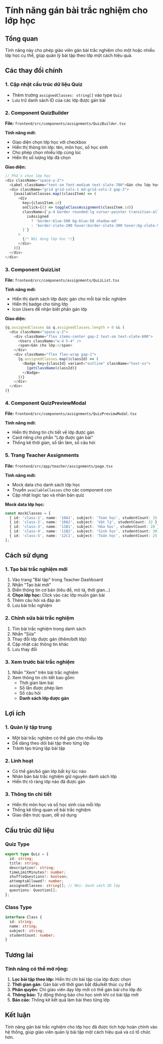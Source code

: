 # Tính năng gán bài trắc nghiệm cho lớp học

## Tổng quan
Tính năng này cho phép giáo viên gán bài trắc nghiệm cho một hoặc nhiều lớp học cụ thể, giúp quản lý bài tập theo lớp một cách hiệu quả.

## Các thay đổi chính

### 1. Cập nhật cấu trúc dữ liệu Quiz
- Thêm trường `assignedClasses: string[]` vào type `Quiz`
- Lưu trữ danh sách ID của các lớp được gán bài

### 2. Component QuizBuilder
**File:** `frontend/src/components/assignments/QuizBuilder.tsx`

**Tính năng mới:**
- Giao diện chọn lớp học với checkbox
- Hiển thị thông tin lớp: tên, môn học, số học sinh
- Cho phép chọn nhiều lớp cùng lúc
- Hiển thị số lượng lớp đã chọn

**Giao diện:**
```typescript
// Phần chọn lớp học
<div className="space-y-2">
  <Label className="text-sm font-medium text-slate-700">Gán cho lớp học</Label>
  <div className="grid grid-cols-1 md:grid-cols-2 gap-3">
    {availableClasses.map((classItem) => (
      <div
        key={classItem.id}
        onClick={() => toggleClassAssignment(classItem.id)}
        className={`p-4 border rounded-lg cursor-pointer transition-all duration-200 ${
          isAssigned
            ? 'border-blue-500 bg-blue-50 shadow-md'
            : 'border-slate-200 hover:border-slate-300 hover:bg-slate-50'
        }`}
      >
        {/* Nội dung lớp học */}
      </div>
    ))}
  </div>
</div>
```

### 3. Component QuizList
**File:** `frontend/src/components/assignments/QuizList.tsx`

**Tính năng mới:**
- Hiển thị danh sách lớp được gán cho mỗi bài trắc nghiệm
- Hiển thị badge cho từng lớp
- Icon Users để nhận biết phần gán lớp

**Giao diện:**
```typescript
{q.assignedClasses && q.assignedClasses.length > 0 && (
  <div className="space-y-2">
    <div className="flex items-center gap-2 text-sm text-slate-600">
      <Users className="w-4 h-4" />
      <span>Gán cho lớp:</span>
    </div>
    <div className="flex flex-wrap gap-1">
      {q.assignedClasses.map((classId) => (
        <Badge key={classId} variant="outline" className="text-xs">
          {getClassName(classId)}
        </Badge>
      ))}
    </div>
  </div>
)}
```

### 4. Component QuizPreviewModal
**File:** `frontend/src/components/assignments/QuizPreviewModal.tsx`

**Tính năng mới:**
- Hiển thị thông tin chi tiết về lớp được gán
- Card riêng cho phần "Lớp được gán bài"
- Thống kê thời gian, số lần làm, số câu hỏi

### 5. Trang Teacher Assignments
**File:** `frontend/src/app/teacher/assignments/page.tsx`

**Tính năng mới:**
- Mock data cho danh sách lớp học
- Truyền `availableClasses` cho các component con
- Cập nhật logic tạo và nhân bản quiz

**Mock data lớp học:**
```typescript
const mockClasses = [
  { id: 'class-1', name: '10A1', subject: 'Toán học', studentCount: 35 },
  { id: 'class-2', name: '10A2', subject: 'Vật lý', studentCount: 32 },
  { id: 'class-3', name: '11B1', subject: 'Hóa học', studentCount: 28 },
  { id: 'class-4', name: '11B2', subject: 'Sinh học', studentCount: 30 },
  { id: 'class-5', name: '12C1', subject: 'Toán học', studentCount: 25 },
];
```

## Cách sử dụng

### 1. Tạo bài trắc nghiệm mới
1. Vào trang "Bài tập" trong Teacher Dashboard
2. Nhấn "Tạo bài mới"
3. Điền thông tin cơ bản (tiêu đề, mô tả, thời gian...)
4. **Chọn lớp học:** Click vào các lớp muốn gán bài
5. Thêm câu hỏi và đáp án
6. Lưu bài trắc nghiệm

### 2. Chỉnh sửa bài trắc nghiệm
1. Tìm bài trắc nghiệm trong danh sách
2. Nhấn "Sửa"
3. Thay đổi lớp được gán (thêm/bớt lớp)
4. Cập nhật các thông tin khác
5. Lưu thay đổi

### 3. Xem trước bài trắc nghiệm
1. Nhấn "Xem" trên bài trắc nghiệm
2. Xem thông tin chi tiết bao gồm:
   - Thời gian làm bài
   - Số lần được phép làm
   - Số câu hỏi
   - **Danh sách lớp được gán**

## Lợi ích

### 1. Quản lý tập trung
- Một bài trắc nghiệm có thể gán cho nhiều lớp
- Dễ dàng theo dõi bài tập theo từng lớp
- Tránh tạo trùng lặp bài tập

### 2. Linh hoạt
- Có thể gán/bỏ gán lớp bất kỳ lúc nào
- Nhân bản bài trắc nghiệm giữ nguyên danh sách lớp
- Hiển thị rõ ràng lớp nào đã được gán

### 3. Thông tin chi tiết
- Hiển thị môn học và số học sinh của mỗi lớp
- Thống kê tổng quan về bài trắc nghiệm
- Giao diện trực quan, dễ sử dụng

## Cấu trúc dữ liệu

### Quiz Type
```typescript
export type Quiz = {
  id: string;
  title: string;
  description?: string;
  timeLimitMinutes?: number;
  shuffleQuestions?: boolean;
  attemptsAllowed?: number;
  assignedClasses: string[]; // Mới: Danh sách ID lớp
  questions: Question[];
};
```

### Class Type
```typescript
interface Class {
  id: string;
  name: string;
  subject: string;
  studentCount: number;
}
```

## Tương lai

### Tính năng có thể mở rộng:
1. **Lọc bài tập theo lớp:** Hiển thị chỉ bài tập của lớp được chọn
2. **Thời gian gán:** Gán bài với thời gian bắt đầu/kết thúc cụ thể
3. **Phân quyền:** Chỉ giáo viên dạy lớp mới có thể gán bài cho lớp đó
4. **Thông báo:** Tự động thông báo cho học sinh khi có bài tập mới
5. **Báo cáo:** Thống kê kết quả làm bài theo từng lớp

## Kết luận
Tính năng gán bài trắc nghiệm cho lớp học đã được tích hợp hoàn chỉnh vào hệ thống, giúp giáo viên quản lý bài tập một cách hiệu quả và có tổ chức hơn.



